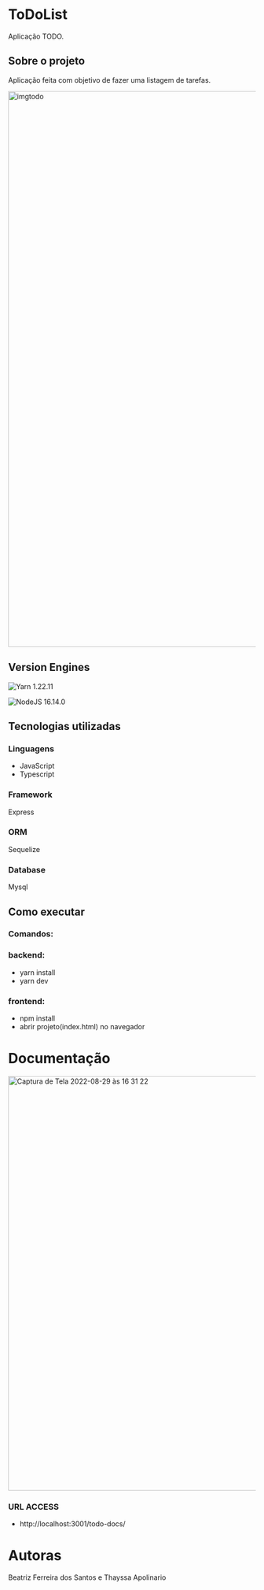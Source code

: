 # ToDoList
Aplicação TODO.

## Sobre o projeto
Aplicação feita com objetivo de fazer uma listagem de tarefas.

<img width="1129" alt="imgtodo" src="https://user-images.githubusercontent.com/60610706/178370222-ffffc580-0cda-45f0-a215-ffec62d036f5.png">

## Version Engines

![Yarn](https://img.shields.io/badge/yarn-%232C8EBB.svg?style=for-the-badge&logo=yarn&logoColor=white)  1.22.11

![NodeJS](https://img.shields.io/badge/node.js-6DA55F?style=for-the-badge&logo=node.js&logoColor=white)  16.14.0

## Tecnologias utilizadas

### Linguagens
- JavaScript <img height="14em" src="https://img.shields.io/badge/javascript-%23323330.svg?style=for-the-badge&logo=javascript&logoColor=%23F7DF1E" />
- Typescript <img height="14em" src="https://img.shields.io/badge/typescript-%23007ACC.svg?style=for-the-badge&logo=typescript&logoColor=white" />

### Framework
Express <img height="14em" src="https://img.shields.io/badge/express.js-%23404d59.svg?style=for-the-badge&logo=express&logoColor=%2361DAFB" />

### ORM 
Sequelize <img height="14em" src="https://img.shields.io/badge/Sequelize-52B0E7?style=for-the-badge&logo=Sequelize&logoColor=white" />

### Database
Mysql <img height="14em" src="https://img.shields.io/badge/mysql-%2300f.svg?style=for-the-badge&logo=mysql&logoColor=white" />


## Como executar
### Comandos: 
### backend:
- yarn install
- yarn dev
### frontend:
- npm install
- abrir projeto(index.html) no navegador

# Documentação

<img width="842" alt="Captura de Tela 2022-08-29 às 16 31 22" src="https://user-images.githubusercontent.com/60610706/187283518-7ef058d9-07d0-4b0b-a410-bce1681264c7.png">

### URL ACCESS
- http://localhost:3001/todo-docs/
 
# Autoras
Beatriz Ferreira dos Santos e Thayssa Apolinario
 
